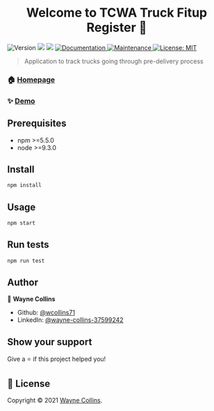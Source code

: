 <h1 align="center">Welcome to TCWA Truck Fitup Register 👋</h1>
<p>
  <img alt="Version" src="https://img.shields.io/badge/version-1.0.0-blue.svg?cacheSeconds=2592000" />
  <img src="https://img.shields.io/badge/npm-%3E%3D5.5.0-blue.svg" />
  <img src="https://img.shields.io/badge/node-%3E%3D9.3.0-blue.svg" />
  <a href="https://github.com/kefranabg/readme-md-generator#readme" target="_blank">
    <img alt="Documentation" src="https://img.shields.io/badge/documentation-yes-brightgreen.svg" />
  </a>
  <a href="https://github.com/kefranabg/readme-md-generator/graphs/commit-activity" target="_blank">
    <img alt="Maintenance" src="https://img.shields.io/badge/Maintained%3F-yes-green.svg" />
  </a>
  <a href="https://github.com/kefranabg/readme-md-generator/blob/master/LICENSE" target="_blank">
    <img alt="License: MIT" src="https://img.shields.io/github/license/wcollins71/TCWA Truck Fitup Register" />
  </a>
</p>

> Application to track trucks going through pre-delivery process

### 🏠 [Homepage](https://tcwa-truck-fitup-register.herokuapp.com/)

### ✨ [Demo](https://tcwa-truck-fitup-register.herokuapp.com/)

## Prerequisites

- npm >=5.5.0
- node >=9.3.0

## Install

```sh
npm install
```

## Usage

```sh
npm start
```

## Run tests

```sh
npm run test
```

## Author

👤 **Wayne Collins**

* Github: [@wcollins71](https://github.com/wcollins71)
* LinkedIn: [@wayne-collins-37599242](https://linkedin.com/in/wayne-collins-37599242)

## Show your support

Give a ⭐️ if this project helped you!

## 📝 License

Copyright © 2021 [Wayne Collins](https://github.com/wcollins71).<br />

